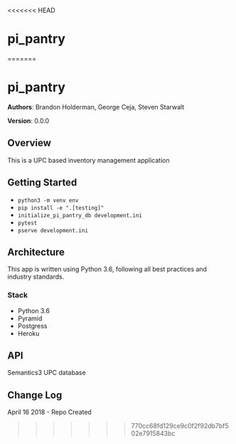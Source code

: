 <<<<<<< HEAD
# pi_pantry
=======
# pi_pantry

**Authors**: Brandon Holderman, George Ceja, Steven Starwalt

**Version**: 0.0.0

## Overview
This is a UPC based inventory management application

## Getting Started
- `python3 -m venv env`
- `pip install -e ".[testing]"`
- `initialize_pi_pantry_db development.ini`
- `pytest`
- `pserve development.ini`

## Architecture
This app is written using Python 3.6, following all best practices and industry standards.

### Stack
- Python 3.6
- Pyramid
- Postgress
- Heroku

## API
Semantics3 UPC database

## Change Log
April 16 2018 - Repo Created
>>>>>>> 770cc68fd129ce9c0f2f92db7bf502e7915843bc

